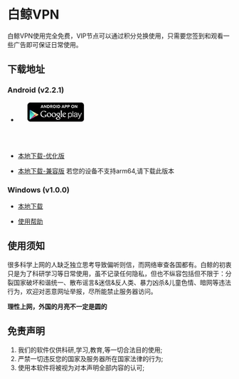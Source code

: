 # 白鲸VPN
白鲸VPN使用完全免费，VIP节点可以通过积分兑换使用，只需要您签到和观看一些广告即可保证日常使用。
## 下载地址
### Android (v2.2.1)
- <a href="https://play.google.com/store/apps/details?id=com.joy.app.vpn" style="padding-left: 20px">
  <img alt="Android app on Google Play"
       src="./resources/en_app_rgb_wo_45.webp" />
</a>

- [本地下载-优化版][1]

- [本地下载-兼容版][2] 若您的设备不支持arm64,请下载此版本


### Windows (v1.0.0)
- [本地下载][3]

- [使用帮助][4]

## 使用须知
很多科学上网的人缺乏独立思考导致偏听则信，而网络审查各国都有。白鲸的初衷只是为了科研学习等日常使用，虽不记录任何隐私，但也不纵容包括但不限于：分裂国家破坏和谐统一、散布谣言&迷信&反人类、暴力凶杀&儿童色情、暗网等违法行为，欢迎对恶意网址举报，尽所能禁止服务器访问。

**理性上网，外国的月亮不一定是圆的**

## 免责声明
1. 我们的软件仅供科研,学习,教育,等一切合法目的使用;
2. 严禁一切违反您的国家及服务器所在国家法律的行为;
3. 使用本软件将被视为对本声明全部内容的认可;

[1]: https://raw.githubusercontent.com/vpn-whales/whales/master/whales/2.3.0/WhalesVpn_2.3.0_230030_arm64-v8a.apk
[2]: https://raw.githubusercontent.com/vpn-whales/whales/master/whales/2.3.0/WhalesVpn_2.3.0_230030_armv7a.apk
[3]: https://raw.githubusercontent.com/vpn-whales/whales/master/whales-windows/Whales.rar
[4]: https://github.com/vpn-whales/whales/blob/master/whales-windows/helper.md